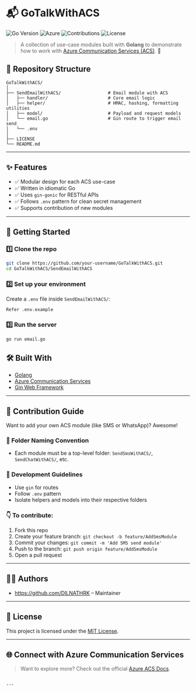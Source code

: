 # 📬 GoTalkWithACS

![Go Version](https://img.shields.io/badge/go-1.20+-blue)
![Azure](https://img.shields.io/badge/azure-communication_services-blueviolet)
![Contributions](https://img.shields.io/badge/contributions-welcome-brightgreen)
![License](https://img.shields.io/badge/license-MIT-yellow)

> A collection of use-case modules built with **Golang** to demonstrate how to work with [Azure Communication Services (ACS)](https://learn.microsoft.com/en-us/azure/communication-services/). 🚀

## 📁 Repository Structure

```
GoTalkWithACS/
│
├── SendEmailWithACS/                  # Email module with ACS
│   ├── handler/                       # Core email logic
│   ├── helper/                        # HMAC, hashing, formatting utilities
│   ├── model/                         # Payload and request models
│   └── email.go                       # Gin route to trigger email send
│   └── .env   
│
├── LICENSE
└── README.md
```

---

## ✨ Features

- ✅ Modular design for each ACS use-case
- ✅ Written in idiomatic Go
- ✅ Uses `gin-gonic` for RESTful APIs
- ✅ Follows `.env` pattern for clean secret management
- ✅ Supports contribution of new modules

---

## 🚀 Getting Started

### 1️⃣ Clone the repo

```bash
git clone https://github.com/your-username/GoTalkWithACS.git
cd GoTalkWithACS/SendEmailWithACS
```

### 2️⃣ Set up your environment

Create a `.env` file inside `SendEmailWithACS/`:

```env
Refer .env.example
```

### 3️⃣ Run the server

```bash
go run email.go
```

## 🛠️ Built With

- [Golang](https://golang.org/)
- [Azure Communication Services](https://azure.microsoft.com/en-us/products/communication-services/)
- [Gin Web Framework](https://github.com/gin-gonic/gin)

---

## 🤝 Contribution Guide

Want to add your own ACS module (like SMS or WhatsApp)? Awesome!

### 📂 Folder Naming Convention

- Each module must be a top-level folder: `SendSmsWithACS/`, `SendChatWithACS/`, etc.

### 🔧 Development Guidelines

- Use `gin` for routes
- Follow `.env` pattern
- Isolate helpers and models into their respective folders

### 👇 To contribute:

1. Fork this repo
2. Create your feature branch: `git checkout -b feature/AddSmsModule`
3. Commit your changes: `git commit -m 'Add SMS send module'`
4. Push to the branch: `git push origin feature/AddSmsModule`
5. Open a pull request

---

## 👨‍💻 Authors

- https://github.com/DILNATHRK – Maintainer

---

## 📄 License

This project is licensed under the [MIT License](LICENSE).

---

## 🌐 Connect with Azure Communication Services

> Want to explore more? Check out the official [Azure ACS Docs](https://learn.microsoft.com/en-us/azure/communication-services/).

```

---

